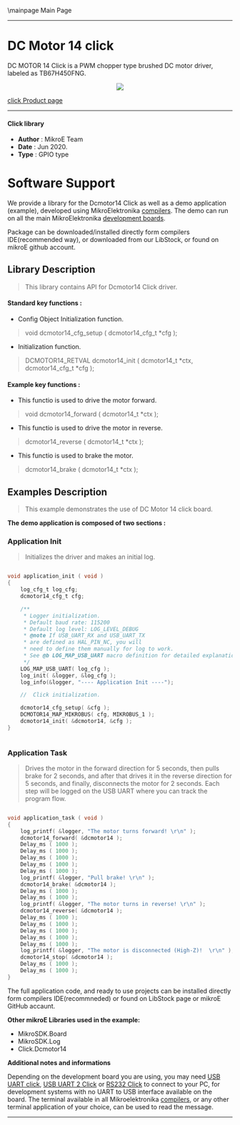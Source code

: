 \mainpage Main Page
 
---
# DC Motor 14 click

DC MOTOR 14 Click is a PWM chopper type brushed DC motor driver, labeled as TB67H450FNG.

<p align="center">
  <img src="https://download.mikroe.com/images/click_for_ide/dcmotor14_click.png">
</p>

[click Product page](https://www.mikroe.com/dc-motor-14-click)

---

#### Click library 

- **Author**        : MikroE Team
- **Date**          : Jun 2020.
- **Type**          : GPIO type


# Software Support

We provide a library for the Dcmotor14 Click 
as well as a demo application (example), developed using MikroElektronika 
[compilers](https://shop.mikroe.com/compilers). 
The demo can run on all the main MikroElektronika [development boards](https://shop.mikroe.com/development-boards).

Package can be downloaded/installed directly form compilers IDE(recommended way), or downloaded from our LibStock, or found on mikroE github account. 

## Library Description

> This library contains API for Dcmotor14 Click driver.

#### Standard key functions :

- Config Object Initialization function.
> void dcmotor14_cfg_setup ( dcmotor14_cfg_t *cfg ); 
 
- Initialization function.
> DCMOTOR14_RETVAL dcmotor14_init ( dcmotor14_t *ctx, dcmotor14_cfg_t *cfg );

#### Example key functions :

- This functio is used to drive the motor forward.
> void dcmotor14_forward ( dcmotor14_t *ctx );
 
- This functio is used to drive the motor in reverse.
> dcmotor14_reverse ( dcmotor14_t *ctx );

- This functio is used to brake the motor.
> dcmotor14_brake ( dcmotor14_t *ctx );

## Examples Description

> This example demonstrates the use of DC Motor 14 click board. 

**The demo application is composed of two sections :**

### Application Init 

> Initializes the driver and makes an initial log.

```c

void application_init ( void )
{
    log_cfg_t log_cfg;
    dcmotor14_cfg_t cfg;

    /** 
     * Logger initialization.
     * Default baud rate: 115200
     * Default log level: LOG_LEVEL_DEBUG
     * @note If USB_UART_RX and USB_UART_TX 
     * are defined as HAL_PIN_NC, you will 
     * need to define them manually for log to work. 
     * See @b LOG_MAP_USB_UART macro definition for detailed explanation.
     */
    LOG_MAP_USB_UART( log_cfg );
    log_init( &logger, &log_cfg );
    log_info(&logger, "---- Application Init ----");

    //  Click initialization.

    dcmotor14_cfg_setup( &cfg );
    DCMOTOR14_MAP_MIKROBUS( cfg, MIKROBUS_1 );
    dcmotor14_init( &dcmotor14, &cfg );
}
  
```

### Application Task

> Drives the motor in the forward direction for 5 seconds, then pulls brake for 2 seconds, 
> and after that drives it in the reverse direction for 5 seconds, and finally, 
> disconnects the motor for 2 seconds. Each step will be logged on the USB UART where
> you can track the program flow.

```c

void application_task ( void )
{
    log_printf( &logger, "The motor turns forward! \r\n" );
    dcmotor14_forward( &dcmotor14 );
    Delay_ms ( 1000 );
    Delay_ms ( 1000 );
    Delay_ms ( 1000 );
    Delay_ms ( 1000 );
    Delay_ms ( 1000 );
    log_printf( &logger, "Pull brake! \r\n" );
    dcmotor14_brake( &dcmotor14 );
    Delay_ms ( 1000 );
    Delay_ms ( 1000 );
    log_printf( &logger, "The motor turns in reverse! \r\n" );
    dcmotor14_reverse( &dcmotor14 );
    Delay_ms ( 1000 );
    Delay_ms ( 1000 );
    Delay_ms ( 1000 );
    Delay_ms ( 1000 );
    Delay_ms ( 1000 );
    log_printf( &logger, "The motor is disconnected (High-Z)!  \r\n" );
    dcmotor14_stop( &dcmotor14 );
    Delay_ms ( 1000 );
    Delay_ms ( 1000 );
}  

```

The full application code, and ready to use projects can be  installed directly form compilers IDE(recommneded) or found on LibStock page or mikroE GitHub accaunt.

**Other mikroE Libraries used in the example:** 

- MikroSDK.Board
- MikroSDK.Log
- Click.Dcmotor14

**Additional notes and informations**

Depending on the development board you are using, you may need 
[USB UART click](https://shop.mikroe.com/usb-uart-click), 
[USB UART 2 Click](https://shop.mikroe.com/usb-uart-2-click) or 
[RS232 Click](https://shop.mikroe.com/rs232-click) to connect to your PC, for 
development systems with no UART to USB interface available on the board. The 
terminal available in all Mikroelektronika 
[compilers](https://shop.mikroe.com/compilers), or any other terminal application 
of your choice, can be used to read the message.



---
